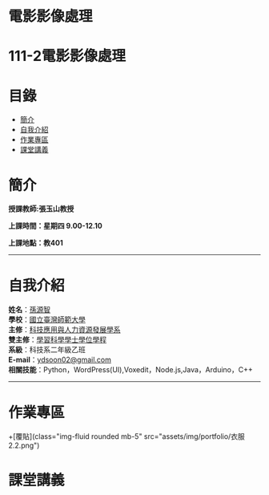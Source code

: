 # 電影影像處理
# 111-2電影影像處理
# 目錄
+ [簡介](https://github.com/yuancc12/Image-Processing#%E7%B0%A1%E4%BB%8B)
+ [自我介紹](https://github.com/yuancc12/Image-Processing#%E8%87%AA%E6%88%91%E4%BB%8B%E7%B4%B9)
+ [作業專區](https://github.com/yuancc12/Image-Processing/blob/main/README.md#%E4%BD%9C%E6%A5%AD%E5%B0%88%E5%8D%80)
+ [課堂講義](https://github.com/yuancc12/Image-Processing/blob/main/README.md#%E8%AA%B2%E5%A0%82%E8%AC%9B%E7%BE%A9)

# 簡介
**授課教師:張玉山教授**

**上課時間：星期四 9.00-12.10**

**上課地點：教401**
***
# 自我介紹
**姓名**：[孫源智](https://yuancc12.github.io/web/mypages/)\
**學校**：[國立臺灣師範大學](https://www.ntnu.edu.tw/)\
**主修**：[科技應用與人力資源發展學系](https://www.tahrd.ntnu.edu.tw/)\
**雙主修**：[學習科學學士學位學程](https://www.upls.ntnu.edu.tw/)\
**系級**：科技系二年級乙班\
**E-mail**：ydsoon02@gmail.com\
**相關技能**：Python，WordPress(UI),Voxedit，Node.js,Java，Arduino，C++
***
# 作業專區
+[覆貼](class="img-fluid rounded mb-5" src="assets/img/portfolio/衣服2.2.png")
# 課堂講義
